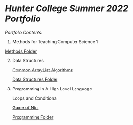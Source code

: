 # _Hunter College Summer 2022 Portfolio_

*Portfolio Contents:*

1. Methods for Teaching Computer Science 1

  [Methods Folder](https://github.com/hunter-teacher-cert/cohort-3-summer-work-Maxwoodi/tree/master/methods)

2. Data Structures

   [Common ArrayList Algorithms](https://github.com/hunter-teacher-cert/cohort-3-summer-work-Maxwoodi/tree/master/ds/arraylists)

   [Data Structures Folder](https://github.com/hunter-teacher-cert/cohort-3-summer-work-Maxwoodi/tree/master/ds)

3. Programming in A High Level Language

   Loops and Conditional
   
   [Game of Nim](https://github.com/hunter-teacher-cert/cohort-3-summer-work-Maxwoodi/tree/master/programming/1)
   
   [Programming Folder](https://github.com/hunter-teacher-cert/cohort-3-summer-work-Maxwoodi/tree/master/programming)
   

